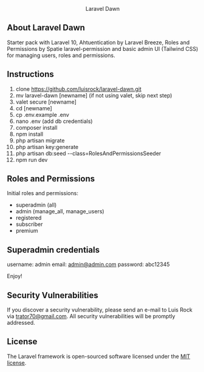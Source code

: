 <p align="center">Laravel Dawn</p>

## About Laravel Dawn

Starter pack with Laravel 10, Ahtuentication by Laravel Breeze, Roles and Permissions by Spatie laravel-permission and basic admin UI (Tailwind CSS) for managing users, roles and permissions.

## Instructions

1. clone https://github.com/luisrock/laravel-dawn.git
2. mv laravel-dawn [newname]
(if not using valet, skip next step)
3. valet secure [newname] 
4. cd [newname]
5. cp .env.example .env
6. nano .env (add db credentials)
7. composer install
8. npm install
9. php artisan migrate
10. php artisan key:generate
11. php artisan db:seed --class=RolesAndPermissionsSeeder
12. npm run dev

## Roles and Permissions

Initial roles and permissions: 
 - superadmin (all)
 - admin (manage_all, manage_users)
 - registered
 - subscriber
 - premium

 ## Superadmin credentials

username: admin
email: admin@admin.com
password: abc12345

Enjoy!

## Security Vulnerabilities

If you discover a security vulnerability, please send an e-mail to Luis Rock via [trator70@gmail.com](mailto:trator70@gmail.com). All security vulnerabilities will be promptly addressed.

## License

The Laravel framework is open-sourced software licensed under the [MIT license](https://opensource.org/licenses/MIT).
